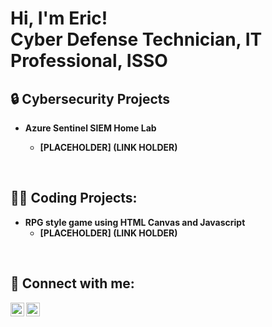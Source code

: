 <h1>Hi, I'm Eric! <br/><a>Cyber Defense Technician</a>, <a>IT Professional</a>, <a>ISSO</a></h1>

<h2>🔒 Cybersecurity Projects</h2>

- <b>Azure Sentinel SIEM Home Lab 
  - [PLACEHOLDER] (LINK HOLDER)
<br>

<h2>👨‍💻 Coding Projects:</h2>


- <b>RPG style game using HTML Canvas and Javascript</b>
  - [PLACEHOLDER] (LINK HOLDER)
<br>

<h2>📱 Connect with me:</h2>

[<img align="left" alt="mcmilliantech | YouTube" width="22px" src="https://simpleicons.org/icons/youtube.svg" />][youtube]

[<img align="left" alt="mcmilliantech | LinkedIn" width="22px" src="https://cdn.jsdelivr.net/npm/simple-icons@v3/icons/linkedin.svg" />][linkedin]

[youtube]: https://www.youtube.com/c/mcmilliantech
[linkedin]: https://linkedin.com/in/ericmcmillian
